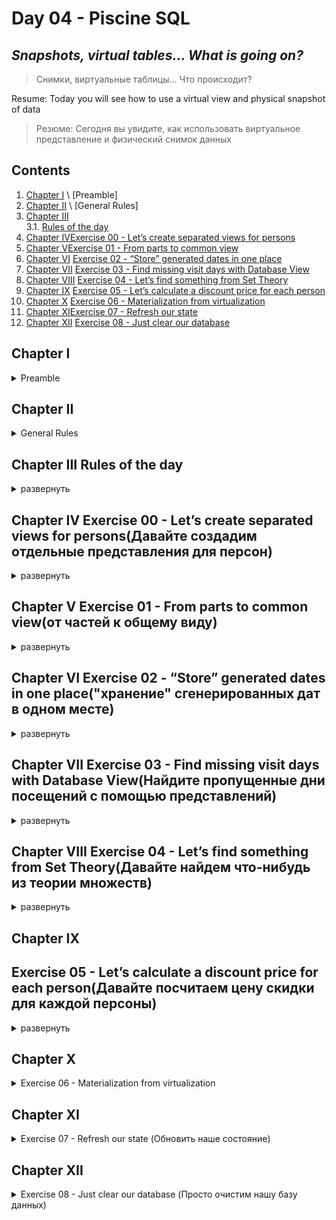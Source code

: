 # Day 04 - Piscine SQL

## _Snapshots, virtual tables… What is going on?_
>Снимки, виртуальные таблицы... Что происходит?

Resume: Today you will see how to use a virtual view and physical snapshot of data
>Резюме: Сегодня вы увидите, как использовать виртуальное представление и физический снимок данных

## Contents

1. [Chapter I](#chapter-i) \ [Preamble]
2. [Chapter II](#chapter-ii) \ [General Rules]
3. [Chapter III](#chapter-iii) \
    3.1. [Rules of the day](#rules-of-the-day)  
4. [Chapter IV](#chapter-iv)[Exercise 00 - Let’s create separated views for persons](#exercise-00-lets-create-separated-views-for-persons)  
5. [Chapter V](#chapter-v)[Exercise 01 - From parts to common view](#exercise-01-from-parts-to-common-view)  
6. [Chapter VI](#chapter-vi) [Exercise 02 - “Store” generated dates in one place](#exercise-02-store-generated-dates-in-one-place)  
7. [Chapter VII](#chapter-vii) [Exercise 03 - Find missing visit days with Database View](#exercise-03-find-missing-visit-days-with-database-view)  
8. [Chapter VIII](#chapter-viii) [Exercise 04 - Let’s find something from Set Theory](#exercise-04-lets-find-something-from-set-theory)
9. [Chapter IX](#chapter-ix) [Exercise 05 - Let’s calculate a discount price for each person](#exercise-05-lets-calculate-a-discount-price-for-each-person)
10. [Chapter X](#chapter-x) [Exercise 06 - Materialization from virtualization](#exercise-06-materialization-from-virtualization)
11. [Chapter XI](#chapter-xi)[Exercise 07 - Refresh our state](#exercise-07-refresh-our-state)
12. [Chapter XII](#chapter-xii) [Exercise 08 - Just clear our database](#exercise-08-just-clear-our-database)

## Chapter I 
<details>
<summary>Preamble</summary>
    
![D04_02](misc/images/D04_02.png)

Why do we need virtual tables and materialized views in databases? Databases are just tables, aren't they? 
No, actually not. Databases are similar for object-oriented language. Just recall, you have a lot of abstraction in Java (I mean Java Interfaces). We need abstraction to achieve “Clean Architecture” and change objects with minimal effect on dependencies (sometimes it’s working :-). 
> Зачем нам нужны виртуальные таблицы и материализованные представления в базах данных? Базы данных — это просто таблицы, не так ли?
Нет, на самом деле нет. Базы данных похожи на объектно-ориентированные языки. Просто вспомните, в Java много абстракций (я имею в виду интерфейсы Java). Нам нужна абстракция, чтобы достичь «Чистой архитектуры» и изменять объекты с минимальным влиянием на зависимости (иногда это работает :-).

Moreover, there is a specific architectures’ pattern in the Relational Database with the name ANSI/SPARK.
This pattern splits objects on three levels: 
- external level
- conceptual level
- internal level

Therefore we can say that Virtual Tables and Materialized Views are physical interfaces between tables with data and user / application.
So, what is the difference then between 2 objects? The main difference is in the “freshness of data”. Below , you can see behaviors of these objects in graphical representation.

|  |  |
| ------ | ------ |
| View is a continuous object with the same data like in the underlying table(s), that are used to create this view. Other words, if we select data from view, view reroutes our query to underlying objects and then returns results for us. | ![D04_03](misc/images/D04_03.png) |
| ![D04_04](misc/images/D04_04.png) | Materialized View is a discrete object. Other words, we need to wait when the Materialized View will be refreshed based on an “event trigger” (for example, time schedule). This object always is behind actual data in underlying tables. |

Also, there are “a few” additional differences between View and Materialized View.
- Virtual Table can work with `INSERT/UPDATE/DELETE` traffic but with some restrictions. 
- Virtual Tables can have “Instead Of” Triggers to make a better control of incoming `INSERT/UPDATE/DELETE` traffic.
- Materialized View is ReadOnly object for `INSERT/UPDATE/DELETE` traffic
- Materialized Views can have user defined indexes on columns to speed up queries
  </details>

## Chapter II 
<details>
<summary>General Rules</summary>

- Use this page as the only reference. Do not listen to any rumors and speculations on how to prepare your solution.
  > Используйте эту страницу как единственную ссылку. Не слушайте никаких слухов и домыслов о том, как подготовить свое решение.  
- Please make sure you are using the latest version of PostgreSQL.
- That is completely OK if you are using IDE to write a source code (aka SQL script).
- To be assessed your solution must be in your GIT repository.
- Your solutions will be evaluated by your piscine mates.
- You should not leave in your directory any other file than those explicitly specified by the exercise instructions. It is recommended that you modify your `.gitignore` to avoid accidents.
- Do you have a question? Ask your neighbor on the right. Otherwise, try with your neighbor on the left.
- Your reference manual: mates / Internet / Google. 
- Read the examples carefully. They may require things that are not otherwise specified in the subject.
- And may the SQL-Force be with you!
- Absolutely everything can be presented in SQL! Let’s start and have fun!
</details>

## Chapter III Rules of the day
<details>

<summary>развернуть</summary>
- Please make sure you have an own database and access for it on your PostgreSQL cluster. 
- Please download a [script](materials/model.sql) with Database Model here and apply the script to your database (you can use command line with psql or just run it through any IDE, for example DataGrip from JetBrains or pgAdmin from PostgreSQL community). **Our knowledge way is incremental and linear therefore please be aware all changes that you made in Day03 during exercises 07-13 should be on place (its similar like in real world , when we applied a release and need to be consistency with data for new changes).**
- All tasks contain a list of Allowed and Denied sections with listed database options, database types, SQL constructions etc. Please have a look at the section before you start.
- Please take a look at the Logical View of our Database Model. 

![schema](misc/images/schema.png)


1. **pizzeria** table (Dictionary Table with available pizzerias)
- field id - primary key
- field name - name of pizzeria
- field rating - average rating of pizzeria (from 0 to 5 points)
2. **person** table (Dictionary Table with persons who loves pizza)
- field id - primary key
- field name - name of person
- field age - age of person
- field gender - gender of person
- field address - address of person
3. **menu** table (Dictionary Table with available menu and price for concrete pizza)
- field id - primary key
- field pizzeria_id - foreign key to pizzeria
- field pizza_name - name of pizza in pizzeria
- field price - price of concrete pizza
4. **person_visits** table (Operational Table with information about visits of pizzeria)
- field id - primary key
- field person_id - foreign key to person
- field pizzeria_id - foreign key to pizzeria
- field visit_date - date (for example 2022-01-01) of person visit 
5. **person_order** table (Operational Table with information about persons orders)
- field id - primary key
- field person_id - foreign key to person
- field menu_id - foreign key to menu
- field order_date - date (for example 2022-01-01) of person order 

Persons' visit and persons' order are different(другой) entities and don't contain any correlation between data. For example, a client can be in one restraunt (just looking at menu) and in this time make an order in different(другой) one by phone or by mobile application. Or another case,  just be at home and again make a call with order without any visits.
</details>

## Chapter IV Exercise 00 - Let’s create separated views for persons(Давайте создадим отдельные представления для персон)
<details>
<summary>развернуть</summary>

| Exercise 00: Let’s create separated views for persons |                                                                                                                          |
|---------------------------------------|--------------------------------------------------------------------------------------------------------------------------|
| Turn-in directory                     | ex00                                                                                                                     |
| Files to turn-in                      | `day04_ex00.sql`                                                                                 |
| **Allowed**                               |                                                                                                                          |
| Language                        | ANSI SQL                                                                                              |

Please create 2 Database Views (with similar attributes like the original table) based on simple filtering of gender of persons. Set the corresponding names for the database views: `v_persons_female` and `v_persons_male`.
>Создайте 2 представления базы данных (с похожими атрибутами, как у исходной таблицы) на основе простой фильтрации пола лиц. Задайте соответствующие имена для представлений базы данных: `v_persons_female` и `v_persons_male`.
>теория https://translated.turbopages.org/proxy_u/en-ru.ru.1650019b-675ef6a7-2b33a928-74722d776562/https/www.geeksforgeeks.org/postgresql-managing-views/

[D04_ex00](src/day04_ex00.sql)
</details>

## Chapter V Exercise 01 - From parts to common view(от частей к общему виду)
<details>
<summary>развернуть</summary>
    
| Exercise 01: From parts to common view|                                                                                                                          |
|---------------------------------------|--------------------------------------------------------------------------------------------------------------------------|
| Turn-in directory                     | ex01                                                                                                                     |
| Files to turn-in                      | `day04_ex01.sql`                                                                                 |
| **Allowed**                               |                                                                                                                          |
| Language                        | ANSI SQL                                                                                              |

Please use 2 Database Views from Exercise #00 and write SQL to get female and male person names in one list. Please set the order by person name. The sample of data is presented below.
>Используя 2 представления данных из упражнения#00 напишите SQL-скрипт который вернет имена мужчин и женщин в одном списке. Отсортируйте список по именам. Вид вывдоа представлен ниже. 

| name |
| ------ |
| Andrey |
| Anna |
| ... |

[D04_ex01](src/day04_ex01.sql)
</details>

## Chapter VI Exercise 02 - “Store” generated dates in one place("хранение" сгенерированных дат в одном месте)
<details>
<summary>развернуть</summary>
| Exercise 02: “Store” generated dates in one place|                                                                                                                          |
|---------------------------------------|--------------------------------------------------------------------------------------------------------------------------|
| Turn-in directory                     | ex02                                                                                                                     |
| Files to turn-in                      | `day04_ex02.sql`                                                                                 |
| **Allowed**                               |                                                                                                                          |
| Language                        | ANSI SQL                                                                                              |
| SQL Syntax Construction                        | `generate_series(...)`                                                                                              |

Please create a Database View (with name `v_generated_dates`) which should be “store” generated dates from 1st to 31th of January 2022 in DATE type. Don’t forget about order for the generated_date column.  
> создайте представление (с именем `v_generated_dates`) которое должно сохранять сгенерированные данные с 1 по 31 января 2022 с типом DATE. Не забудьте отсортировать сгенерированные данные по дате.

| generated_date |
| ------ |
| 2022-01-01 |
| 2022-01-02 |
| ... |

[D04_ex02](src/day04_ex02.sql)
</details>

## Chapter VII Exercise 03 - Find missing visit days with Database View(Найдите пропущенные дни посещений с помощью представлений)
<details>
<summary>развернуть</summary>

| Exercise 03: Find missing visit days with Database View |                                                                                                                          |
|---------------------------------------|--------------------------------------------------------------------------------------------------------------------------|
| Turn-in directory                     | ex03                                                                                                                     |
| Files to turn-in                      | `day04_ex03.sql`                                                                                 |
| **Allowed**                               |                                                                                                                          |
| Language                        | ANSI SQL                                                                                              |


Please write a SQL statement which returns missing days for persons’ visits in January of 2022. Use `v_generated_dates` view for that task and sort the result by missing_date column. The sample of data is presented below.
> Напишите SQL-скрипт который вернет пропущенные дни посещений в январе 2022. Используейте представление `v_generated_dates` для этой задачи и отсортируйте результат по пропущенной дате. Пример вывода представлен ниже 

| missing_date |
| ------ |
| 2022-01-11 |
| 2022-01-12 |
| ... |

[D04_ex03](src/day04_ex03.sql)
</details>

## Chapter VIII Exercise 04 - Let’s find something from Set Theory(Давайте найдем что-нибудь из теории множеств)
<details>

<summary>развернуть</summary>

| Exercise 04: Let’s find something from Set Theory |                                                                                                                          |
|---------------------------------------|--------------------------------------------------------------------------------------------------------------------------|
| Turn-in directory                     | ex04                                                                                                                     |
| Files to turn-in                      | `day04_ex04.sql`                                                                                 |
| **Allowed**                               |                                                                                                                          |
| Language                        | ANSI SQL                                                                                              |

Please write a SQL statement which satisfies(удовлетворяет) a formula `(R - S)∪(S - R)` .
Where R is the `person_visits` table with filter by 2nd of January 2022, S is also `person_visits` table but with a different filter by 6th of January 2022. Please make your calculations with sets under the `person_id` column and this column will be alone in a result. The result please sort by `person_id` column and your final SQL please present in `v_symmetric_union` (*) database view.

(*) to be honest, the definition “symmetric union” doesn’t exist in Set Theory. This is the author's interpretation, the main idea is based on the existing rule of symmetric difference. 

> Напишите SQL-запрос который удовлетворяет формуле `(R - S)∪(S - R)`.
> Где R это `person_visits` с фильтром по 2 января 2022, S это также `person_visits` но с другим фильтром по 6 января 2022. Пожалуйста, сделайте ваше вычисление с множеством над `person_id` столбцом и этот столбец должен быть единственным в результате. Результат отсортируйте по `person_id` и ваш финальное SQL представлет в `v_symmetric_union`  (*) представлении
> (*) Честно говоря, определения «симметричное объединение» в теории множеств не существует. Это интерпретация автора, основная идея основана на существующем правиле симметричной разности.

[D04_ex04](src/day04_ex04.sql)
</details>

## Chapter IX
## Exercise 05 - Let’s calculate a discount price for each person(Давайте посчитаем цену скидки для каждой персоны)
<details>

<summary>развернуть</summary>

| Exercise 05: Let’s calculate a discount price for each person |                                                                                                                          |
|---------------------------------------|--------------------------------------------------------------------------------------------------------------------------|
| Turn-in directory                     | ex05                                                                                                                     |
| Files to turn-in                      | `day04_ex05.sql`                                                                                 |
| **Allowed**                               |                                                                                                                          |
| Language                        | ANSI SQL                                                                                              |

Please create a Database View `v_price_with_discount` that returns a person's orders with person names, pizza names, real price and calculated column `discount_price` (with applied 10% discount and satisfies formula `price - price*0.1`). The result please sort by person name and pizza name and make a round for `discount_price` column to integer type. Please take a look at a sample result below.

>Создайте представление  `v_price_with_discount` которое возвращает заказы с именем, названием пицы, ценой и вычисляемый столбик  `discount_price`(с применением 10% скидки и высчитвываемом по формуле   `price - price*0.1`). Результат, пожалуйста, отсортируйте по имени и названию пиццы и округлите `discount_price` до целого типа. Пожалуйтса, обратите внимание на пример ниже. 

| name |  pizza_name | price | discount_price |
| ------ | ------ | ------ | ------ | 
| Andrey | cheese pizza | 800 | 720 | 
| Andrey | mushroom pizza | 1100 | 990 |
| ... | ... | ... | ... |

[D04_ex05](src/day04_ex05.sql)

</details>

## Chapter X
<details>
<summary> Exercise 06 - Materialization from virtualization</summary>
    
| Exercise 06: Materialization from virtualization |                                                                                                                          |
|---------------------------------------|--------------------------------------------------------------------------------------------------------------------------|
| Turn-in directory                     | ex06                                                                                                                     |
| Files to turn-in                      | `day04_ex06.sql`                                                                                 |
| **Allowed**                               |                                                                                                                          |
| Language                        | ANSI SQL                                                                                              |

Please create a Materialized View `mv_dmitriy_visits_and_eats` (with data included) based on SQL statement that finds the name of pizzeria Dmitriy visited on January 8, 2022 and could eat pizzas for less than 800 rubles (this SQL you can find out at Day #02 Exercise #07). 

To check yourself you can write SQL to Materialized View `mv_dmitriy_visits_and_eats` and compare results with your previous query.

> Создайте материализованное представление `mv_dmitriy_visits_and_eats` (с включенными данными) на основе оператора SQL, который находит название пиццерии, которую Дмитрий посетил 8 января 2022 года и мог съесть пиццу менее чем за 800 рублей (этот SQL вы можете найти в упражнении № 02 дня № 07).
> Чтобы проверить себя, вы можете написать SQL в материализованное представление `mv_dmitriy_visits_and_eats` и сравнить результаты с вашим предыдущим запросом.

[D04_ex06](src/day04_ex06.sql)
</details>

## Chapter XI
<details>
<summary> Exercise 07 - Refresh our state (Обновить наше состояние) </summary>

| Exercise 07: Refresh our state|                                                                                                                          |
|---------------------------------------|--------------------------------------------------------------------------------------------------------------------------|
| Turn-in directory                     | ex07                                                                                                                     |
| Files to turn-in                      | `day04_ex07.sql`                                                                                 |
| **Allowed**                               |                                                                                                                          |
| Language                        | ANSI SQL                                                                                              |
| **Denied**                               |                                                                                                                          |
| SQL Syntax Pattern                        | Don’t use direct numbers for identifiers of Primary Key, person and pizzeria                                                                                               |

Let's refresh data in our Materialized View `mv_dmitriy_visits_and_eats` from exercise #06. Before this action, please generate one more Dmitriy visit that satisfies the SQL clause of Materialized View except pizzeria that we can see in a result from exercise #06.
After adding a new visit please refresh a state of data for `mv_dmitriy_visits_and_eats`.

>Давайте обновим данные в нашем материализованном представлении `mv_dmitriy_visits_and_eats` из упражнения № 06. Перед этим действием, пожалуйста, сгенерируйте еще одно посещение Дмитрия, которое удовлетворяет предложению SQL материализованного представления, за исключением пиццерии, которую мы можем увидеть в результате из упражнения № 06.
>После добавления нового посещения, пожалуйста, обновите состояние данных для `mv_dmitriy_visits_and_eats`.

[D04_ex07](src/day04_ex07.sql)

</details>

## Chapter XII

<details>
<summary> Exercise 08 - Just clear our database (Просто очистим нашу базу данных)</summary>


| Exercise 08: Just clear our database |                                                                                                                          |
|---------------------------------------|--------------------------------------------------------------------------------------------------------------------------|
| Turn-in directory                     | ex08                                                                                                                     |
| Files to turn-in                      | `day04_ex08.sql`                                                                                 |
| **Allowed**                               |                                                                                                                          |
| Language                        | ANSI SQL                                                                                              |           

After all our exercises were born a few Virtual Tables and one Materialized View. Let’s drop them!

[D04_ex08](src/day04_ex08.sql)

</details>
